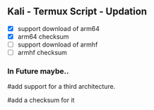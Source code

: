 <h2>Kali - Termux Script - Updation</h2>

- [x] support download of arm64
- [x] arm64 checksum
- [ ] support download of armhf
- [ ] armhf checksum

<h3>In Future maybe..</h3>
#add support for a third architecture.

#add a checksum for it
